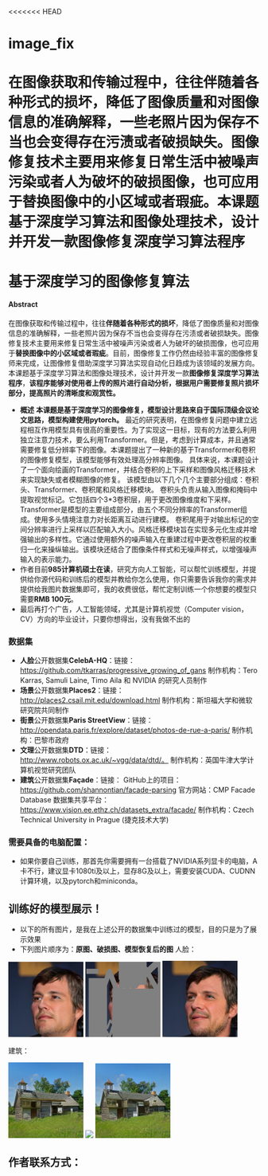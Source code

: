 <<<<<<< HEAD
# image_fix
在图像获取和传输过程中，往往伴随着各种形式的损坏，降低了图像质量和对图像信息的准确解释，一些老照片因为保存不当也会变得存在污渍或者破损缺失。图像修复技术主要用来修复日常生活中被噪声污染或者人为破坏的破损图像，也可应用于替换图像中的小区域或者瑕疵。本课题基于深度学习算法和图像处理技术，设计并开发一款图像修复深度学习算法程序
=======
# 基于深度学习的图像修复算法

#### Abstract

在图像获取和传输过程中，往往**伴随着各种形式的损坏**，降低了图像质量和对图像信息的准确解释，一些老照片因为保存不当也会变得存在污渍或者破损缺失。图像修复技术主要用来修复日常生活中被噪声污染或者人为破坏的破损图像，也可应用于**替换图像中的小区域或者瑕疵**。目前，图像修复工作仍然由经验丰富的图像修复师来完成，让图像修复借助深度学习算法实现自动化日趋成为该领域的发展方向。本课题基于深度学习算法和图像处理技术，设计并开发一款**图像修复深度学习算法程序**，**该程序能够对使用者上传的照片进行自动分析，根据用户需要修复照片损坏部分，提高照片的清晰度和观赏性。**

- **概述**
  **本课题是基于深度学习的图像修复，模型设计思路来自于国际顶级会议论文思路，模型构建使用pytorch。**
  最近的研究表明，在图像修复问题中建立远程相互作用模型具有很高的重要性。为了实现这一目标，现有的方法要么利用独立注意力技术，要么利用Transformer。但是，考虑到计算成本，并且通常需要修复低分辨率下的图像。本课题提出了一种新的基于Transformer和卷积的图像修复模型，该模型能够有效处理高分辨率图像。
  具体来说，本课题设计了一个面向绘画的Transformer，并结合卷积的上下采样和图像风格迁移技术来实现缺失或者模糊图像的修复。
  该模型由以下几个几个主要部分组成：卷积头、Transformer、卷积尾和风格迁移模块。 卷积头负责从输入图像和掩码中提取视觉标记。它包括四个3*3卷积层，用于更改图像维度和下采样。Transformer是模型的主要组成部分，由五个不同分辨率的Transformer组成。使用多头情境注意力对长距离互动进行建模。 卷积尾用于对输出标记的空间分辨率进行上采样以匹配输入大小。风格迁移模块旨在实现多元化生成并增强输出的多样性。它通过使用额外的噪声输入在重建过程中更改卷积层的权重归一化来操纵输出。该模块还结合了图像条件样式和无噪声样式，以增强噪声输入的表示能力。
- 作者目前**985计算机硕士在读**，研究方向人工智能，可以帮忙训练模型，并提供给你源代码和训练后的模型并教给你怎么使用，你只需要告诉我你的需求并提供给我图片数据集即可，我的收费很低，帮忙定制训练一个你想要的模型只需要**RMB 100元**。
- 最后再打个广告，人工智能领域，尤其是计算机视觉（Computer vision，CV）方向的毕业设计，只要你想得出，没有我做不出的




### 数据集

- **人脸**公开数据集**CelebA-HQ**：链接：https://github.com/tkarras/progressive_growing_of_gans
  制作机构：Tero Karras, Samuli Laine, Timo Aila 和 NVIDIA 的研究人员制作
- **场景**公开数据集**Places2**：链接：http://places2.csail.mit.edu/download.html
  制作机构：斯坦福大学和微软研究院共同制作
- **街景**公开数据集**Paris StreetView**：链接：http://opendata.paris.fr/explore/dataset/photos-de-rue-a-paris/
  制作机构：巴黎市政府
- **文理**公开数据集**DTD**：链接：http://www.robots.ox.ac.uk/~vgg/data/dtd/。
  制作机构：英国牛津大学计算机视觉研究团队
- **建筑**公开数据集**Façade**：链接：
  GitHub上的项目：https://github.com/shannontian/facade-parsing
  官方网站：CMP Facade Database
  数据集共享平台：https://www.vision.ee.ethz.ch/datasets_extra/facade/
  制作机构：Czech Technical University in Prague (捷克技术大学)

### 需要具备的电脑配置：

- 如果你要自己训练，那首先你需要拥有一台搭载了NVIDIA系列显卡的电脑，A卡不行，建议显卡1080ti及以上，显存8G及以上，需要安装CUDA、CUDNN计算环境，以及pytorch和miniconda。



## 训练好的模型展示！

- 以下的所有图片，是我在上述公开的数据集中训练过的模型，目的只是为了展示效果
- 下列图片顺序为：**原图、破损图、模型恢复后的图**
  人脸：

<div align=left><img src="./show_img/原始.png" width="30%"> <img src="./show_img/破损后.png" width="30%"> <img src="./show_img/恢复后.png" width="30%"></div>

建筑：

<div align=left><img src="./show_img/原1.png" width="30%"> <img src="./show_img/破1.png" width="30%"> <img src="./show_img/恢复1.png" width="30%"></div>

## 作者联系方式：


